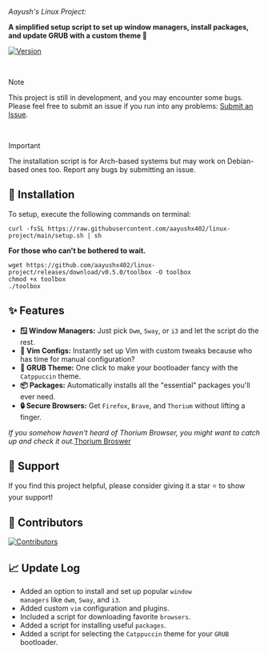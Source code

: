 *Aayush's Linux Project:*  

<strong>A simplified setup script to set up window managers, install packages, and update GRUB with a custom theme 🚀</strong>

[![Version](https://img.shields.io/github/v/release/aayushx402/linux-project?color=%230567ff&label=Latest%20Release&style=for-the-badge)](https://github.com/aayushx402/linux-project/releases/latest)

<br>

> [!Note]
> This project is still in development, and you may encounter some bugs. Please feel free to submit an issue if you run into any problems: [Submit an Issue](https://github.com/aayushx402/linux-project/issues).

<br>

> [!IMPORTANT]
> The installation script is for Arch-based systems but may work on Debian-based ones too. Report any bugs by submitting an issue.

## 🚀 Installation

To setup, execute the following commands on terminal:

```shell
curl -fsSL https://raw.githubusercontent.com/aayushx402/linux-project/main/setup.sh | sh
```

<p><strong>For those who can't be bothered to wait.</strong></p>

```shell
wget https://github.com/aayushx402/linux-project/releases/download/v0.5.0/toolbox -O toolbox
chmod +x toolbox
./toolbox
```

<h2>✨ Features</h2>
<ul>
    <li><strong>🪟 Window Managers:</strong> Just pick <code>Dwm</code>, <code>Sway</code>, or <code>i3</code> and let the script do the rest.</li>
    <li><strong>🔧 Vim Configs:</strong> Instantly set up Vim with custom tweaks because who has time for manual configuration?</li>
    <li><strong>🎨 GRUB Theme:</strong> One click to make your bootloader fancy with the <code>Catppuccin</code> theme.</li>
    <li><strong>📦 Packages:</strong> Automatically installs all the "essential" packages you'll ever need.</li>
    <li><strong>🔒 Secure Browsers:</strong> Get <code>Firefox</code>, <code>Brave</code>, and <code>Thorium</code> without lifting a finger.</li>
</ul>

*If you somehow haven't heard of Thorium Browser, you might want to catch up and check it out.*[Thorium Broswer](https://github.com/Alex313031/thorium)

## 󰣉  Support

If you find this project helpful, please consider giving it a star ⭐ to show your support!

##   Contributors
[![Contributors](https://contrib.rocks/image?repo=aayushx402/linux-project)](https://github.com/aayushx402/linux-project/graphs/contributors)

## 📈 Update Log
- Added an option to install and set up popular <code>window managers</code> like <code>dwm</code>, <code>Sway</code>, and <code>i3</code>.
- Added custom <code>vim</code> configuration and plugins.
- Included a script for downloading favorite <code>browsers</code>.
- Added a script for installing useful <code>packages</code>.
- Added a script for selecting the <code>Catppuccin</code> theme for your <code>GRUB</code> bootloader.






